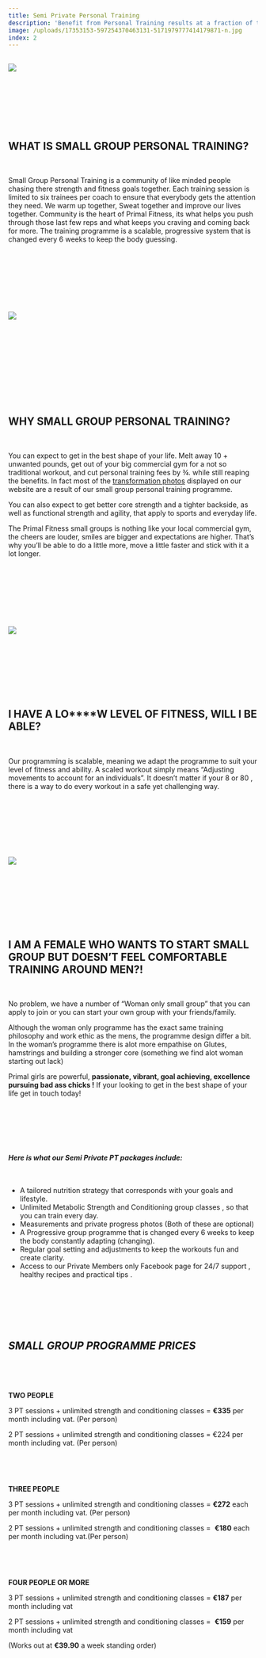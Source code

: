 ```yaml
---
title: Semi Private Personal Training
description: 'Benefit from Personal Training results at a fraction of the price , Our packages are between €30 and €40 per week.'
image: /uploads/17353153-597254370463131-5171979777414179871-n.jpg
index: 2
---
```



## ![](/uploads/versions/16387087-579672475554654-1177242781368672137-n---x----960-720x---.jpg)

## &nbsp;

## &nbsp;

## **WHAT IS SMALL GROUP PERSONAL TRAINING?**

&nbsp;

Small Group Personal Training is a community of like minded people chasing there strength and fitness goals together. Each training session is limited to six trainees per coach to ensure that everybody gets the attention they need. We warm up together, Sweat together and improve our lives together. Community is the heart of Primal Fitness, its what helps you push through those last few reps and what keeps you craving and coming back for more. The training programme is a scalable, progressive system that is changed every 6 weeks to keep the body guessing.

&nbsp;

&nbsp;

&nbsp;

&nbsp;

![](/uploads/versions/16388292-580657392122829-8971833823735004048-n---x----750-723x---.jpg)

## &nbsp;

## &nbsp;

## &nbsp;

## **WHY SMALL GROUP PERSONAL TRAINING?**

&nbsp;

You can expect to get in the best shape of your life. Melt away 10 + unwanted pounds, get out of your big commercial gym for a not so traditional workout, and cut personal training fees by ¾. while still reaping the benefits. In fact most of the [transformation photos](/stories/) displayed on our website are a result of our small group personal training programme.

You can also expect to get better core strength and a tighter backside, as well as functional strength and agility, that apply to sports and everyday life.

The Primal Fitness small groups is nothing like your local commercial gym, the cheers are louder, smiles are bigger and expectations are higher. That’s why you’ll be able to do a little more, move a little faster and stick with it a lot longer.

&nbsp;

&nbsp;

&nbsp;

&nbsp;

![](/uploads/versions/17880171-610386632483238-9130232070970429877-o---x----716-403x---.jpg)

## &nbsp;

&nbsp;

&nbsp;

## **I HAVE A LO****W LEVEL OF FITNESS, WILL I BE ABLE?**

&nbsp;

Our programming is scalable, meaning we adapt the programme to suit your level of fitness and ability. A scaled workout simply means “Adjusting movements to account for an individuals”. It doesn’t matter if your 8 or 80 , there is a way to do every workout in a safe yet challenging way.

## &nbsp;

&nbsp;

&nbsp;

![](/uploads/versions/17353153-597254370463131-5171979777414179871-n---x----960-720x---.jpg)

## &nbsp;

&nbsp;

&nbsp;

## **I AM A FEMALE WHO WANTS TO START SMALL GROUP BUT DOESN’T FEEL COMFORTABLE TRAINING AROUND MEN?!**

&nbsp;

No problem, we have a number of “Woman only small group” that you can apply to join or you can start your own group with your friends/family.

Although the woman only programme has the exact same training philosophy and work ethic as the mens, the programme design differ a bit. In the woman’s programme there is alot more empathise on Glutes, hamstrings and building a stronger core (something we find alot woman starting out lack)

Primal girls are powerful, **passionate, vibrant, goal achieving, excellence pursuing bad ass chicks !** If your looking to get in the best shape of your life get in touch today!

&nbsp;

&nbsp;

&nbsp;

#### ***Here is what our Semi Private PT packages include:***

&nbsp;

* A tailored nutrition strategy that corresponds with your goals and lifestyle.
* Unlimited Metabolic Strength and Conditioning group classes , so that you can train every day.
* Measurements and private progress photos (Both of these are optional)
* A Progressive group programme that is changed every 6 weeks to keep the body constantly adapting (changing).
* Regular goal setting and adjustments to keep the workouts fun and create clarity.
* Access to our Private Members only Facebook page for 24/7 support , healthy recipes and practical tips .

&nbsp;

&nbsp;

&nbsp;

## ***SMALL GROUP PROGRAMME PRICES***

&nbsp;

&nbsp;

**TWO PEOPLE**

3 PT sessions + unlimited strength and conditioning classes = **€335** per month including vat. (Per person)

2 PT sessions + unlimited strength and conditioning classes = €224 per month including vat. (Per person)

&nbsp;

&nbsp;

**THREE PEOPLE**

3 PT sessions + unlimited strength and conditioning classes =&nbsp;**€272** each per month including vat. (Per person)

2 PT sessions + unlimited strength and conditioning classes = &nbsp;**€180** each per month including vat.(Per person)

&nbsp;

&nbsp;

**FOUR PEOPLE OR MORE**

3 PT sessions + unlimited strength and conditioning classes = **€187** per month including vat&nbsp;

2 PT sessions + unlimited strength and conditioning classes = &nbsp;**€159** per month including vat

(Works out at **€39.90** a week standing order)

&nbsp;

&nbsp;

&nbsp;